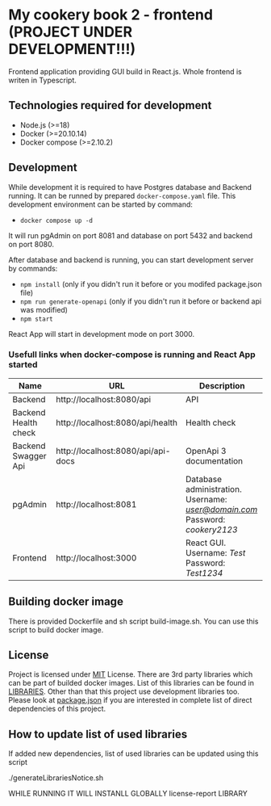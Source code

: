 # My cookery book 2 - frontend (PROJECT UNDER DEVELOPMENT!!!)
Frontend application providing GUI build in React.js. Whole frontend is writen in Typescript.

## Technologies required for development
* Node.js (>=18)
* Docker (>=20.10.14)
* Docker compose (>=2.10.2)

## Development
While development it is required to have Postgres database and Backend running. It can be runned by prepared `docker-compose.yaml` file. This development environment can be started by command:
* `docker compose up -d` 

It will run pgAdmin on port 8081 and database on port 5432 and backend on port 8080.

After database and backend is running, you can start development server by commands:
* `npm install` (only if you didn't run it before or you modifed package.json file)
* `npm run generate-openapi` (only if you didn't run it before or backend api was modified)
* `npm start`

React App will start in development mode on port 3000.

### Usefull links when docker-compose is running and React App started

| Name | URL | Description |
|---|---|---|
| Backend | http://localhost:8080/api | API |
| Backend Health check | http://localhost:8080/api/health | Health check |
| Backend Swagger Api | http://localhost:8080/api/api-docs | OpenApi 3 documentation |
| pgAdmin | http://localhost:8081 | Database administration. <br />Username: *user@domain.com* <br />Password: *cookery2123* |
| Frontend | http://localhost:3000 | React GUI. <br />Username: *Test* <br />Password: *Test1234* |

## Building docker image
There is provided Dockerfile and sh script build-image.sh. You can use this script to build docker image.

## License
Project is licensed under [MIT](./LICENSE) License. There are 3rd party libraries which can be part of builded docker images. List of this libraries can be found in [LIBRARIES](./LIBRARIES). Other than that this project use development libraries too. Please look at [package.json](./package.json) if you are interested in complete list of direct dependencies of this project.

## How to update list of used libraries

If added new dependencies, list of used libraries can be updated using this script

./generateLibrariesNotice.sh

WHILE RUNNING IT WILL INSTANLL GLOBALLY license-report LIBRARY